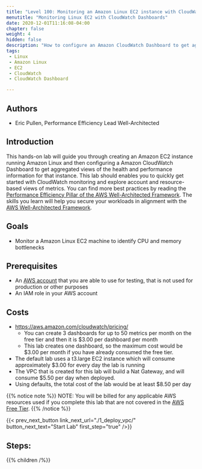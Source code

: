 ```yaml
---
title: "Level 100: Monitoring an Amazon Linux EC2 instance with CloudWatch Dashboards"
menutitle: "Monitoring Linux EC2 with CloudWatch Dashboards"
date: 2020-12-01T11:16:08-04:00
chapter: false
weight: 4
hidden: false
description: "How to configure an Amazon CloudWatch Dashboard to get aggregated views of the health and performance of a Amazon Linux EC2 instance."
tags:
 - Linux
 - Amazon Linux
 - EC2
 - CloudWatch
 - CloudWatch Dashboard

---
```

## Authors
- Eric Pullen, Performance Efficiency Lead Well-Architected

## Introduction

This hands-on lab will guide you through creating an Amazon EC2 instance running Amazon Linux and then configuring a Amazon CloudWatch Dashboard to get aggregated views of the health and performance information for that instance. This lab should enables you to quickly get started with CloudWatch monitoring and explore account and resource-based views of metrics. You can find more best practices by reading the [Performance Efficiency Pillar of the AWS Well-Architected Framework](https://docs.aws.amazon.com/wellarchitected/latest/performance-efficiency-pillar/welcome.html).
The skills you learn will help you secure your workloads in alignment with the [AWS Well-Architected Framework](https://aws.amazon.com/architecture/well-architected/).

## Goals

* Monitor a Amazon Linux EC2 machine to identify CPU and memory bottlenecks

## Prerequisites

* An [AWS account](https://portal.aws.amazon.com/gp/aws/developer/registration/index.html) that you are able to use for testing, that is not used for production or other purposes
* An IAM role in your AWS account

## Costs
- https://aws.amazon.com/cloudwatch/pricing/
  - You can create 3 dashboards for up to 50 metrics per month on the free tier and then it is $3.00 per dashboard per month
  - This lab creates one dashboard, so the maximum cost would be $3.00 per month if you have already consumed the free tier.
- The default lab uses a t3.large EC2 instance which will consume approximately $3.00 for every day the lab is running
- The VPC that is created for this lab will build a Nat Gateway, and will consume $5.50 per day when deployed.
- Using defaults, the total cost of the lab would be at least $8.50 per day

{{% notice note %}}
NOTE: You will be billed for any applicable AWS resources used if you complete this lab that are not covered in the [AWS Free Tier](https://aws.amazon.com/free/).
{{% /notice %}}

{{< prev_next_button link_next_url="./1_deploy_vpc/" button_next_text="Start Lab" first_step="true" />}}

## Steps:
{{% children  /%}}
